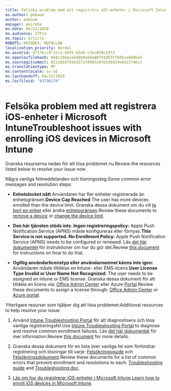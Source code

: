```yaml
---
title: Felsöka problem med att registrera iOS-enheter i Microsoft Intune
ms.author: pebaum
author: pebaum
manager: mnirkhe
ms.date: 04/21/2020
ms.audience: ITPro
ms.topic: article
ROBOTS: NOINDEX, NOFOLLOW
localization_priority: Normal
ms.assetid: d717bcc9-1cc1-44f6-b5e6-c1bc059c1973
ms.openlocfilehash: 664c18daca5d8e0ad4a88f41db3ff0dbced606e5
ms.sourcegitcommit: 631cbb5f03e5371f0995e976536d24e9d13746c3
ms.translationtype: MT
ms.contentlocale: sv-SE
ms.lasthandoff: 04/22/2020
ms.locfileid: "43736176"
---
```

# <a name="troubleshoot-issues-with-enrolling-ios-devices-in-microsoft-intune"></a><span data-ttu-id="224da-102">Felsöka problem med att registrera iOS-enheter i Microsoft Intune</span><span class="sxs-lookup"><span data-stu-id="224da-102">Troubleshoot issues with enrolling iOS devices in Microsoft Intune</span></span>

<span data-ttu-id="224da-103">Granska resurserna nedan för att lösa problemet nu.</span><span class="sxs-lookup"><span data-stu-id="224da-103">Review the resources listed below to resolve your issue now.</span></span> 
  
<span data-ttu-id="224da-104">Några vanliga felmeddelanden och lösningssteg:</span><span class="sxs-lookup"><span data-stu-id="224da-104">Some common error messages and resolution steps:</span></span>
  
- <span data-ttu-id="224da-105">**Enhetslocket nått** Användaren har fler enheter registrerade än enhetsgränsen.</span><span class="sxs-lookup"><span data-stu-id="224da-105">**Device Cap Reached** The user has more devices enrolled than the device limit.</span></span> <span data-ttu-id="224da-106">Granska dessa dokument om du vill [ta bort en enhet](https://docs.microsoft.com/intune/devices-wipe) eller ändra [enhetsgränsen](https://docs.microsoft.com/intune/enrollment-restrictions-set#set-device-limit-restrictions).</span><span class="sxs-lookup"><span data-stu-id="224da-106">Review these documents to [remove a device](https://docs.microsoft.com/intune/devices-wipe) or [change the device limit](https://docs.microsoft.com/intune/enrollment-restrictions-set#set-device-limit-restrictions).</span></span>
    
- <span data-ttu-id="224da-107">**Den här tjänsten stöds inte. Ingen registreringspolicy:** Apple Push Notification Service (APNS) måste konfigureras eller förnyas.</span><span class="sxs-lookup"><span data-stu-id="224da-107">**This Service is not supported. No Enrollment Policy:** Apple Push Notification Service (APNS) needs to be configured or renewed.</span></span> <span data-ttu-id="224da-108">Läs [det här dokumentet](https://docs.microsoft.com/intune/apple-mdm-push-certificate-get) för instruktioner om hur du gör det.</span><span class="sxs-lookup"><span data-stu-id="224da-108">Review [this document](https://docs.microsoft.com/intune/apple-mdm-push-certificate-get) for instructions on how to do that.</span></span> 
    
- <span data-ttu-id="224da-109">**Ogiltig användarlicenstyp eller användarnamnet känns inte igen:** Användaren måste tilldelas en Intune- eller EMS-licens.</span><span class="sxs-lookup"><span data-stu-id="224da-109">**User License Type Invalid or User Name Not Recognized:** The user needs to be assigned an Intune or EMS license.</span></span> <span data-ttu-id="224da-110">Granska dessa dokument för att tilldela en licens via: [Office Admin Center](https://docs.microsoft.com/intune/licenses-assign) eller Azure [Portal](https://docs.microsoft.com/azure/active-directory/license-users-groups).</span><span class="sxs-lookup"><span data-stu-id="224da-110">Review these documents to assign a license through: [Office Admin Center](https://docs.microsoft.com/intune/licenses-assign) or [Azure portal](https://docs.microsoft.com/azure/active-directory/license-users-groups).</span></span>
    
<span data-ttu-id="224da-111">Ytterligare resurser som hjälper dig att lösa problemet:</span><span class="sxs-lookup"><span data-stu-id="224da-111">Additional resources to help resolve your issue:</span></span>
  
1. <span data-ttu-id="224da-112">Använd [Intune Troubleshooting Portal](https://devicemanagement.microsoft.com/#blade/Microsoft_Intune_DeviceSettings/TroubleshootBlade) för att diagnostisera och lösa vanliga registreringsfel.</span><span class="sxs-lookup"><span data-stu-id="224da-112">Use [Intune Troubleshooting Portal](https://devicemanagement.microsoft.com/#blade/Microsoft_Intune_DeviceSettings/TroubleshootBlade) to diagnose and resolve common enrollment failures.</span></span> <span data-ttu-id="224da-113">Läs [det här dokumentet](https://docs.microsoft.com/intune/help-desk-operators) för mer information.</span><span class="sxs-lookup"><span data-stu-id="224da-113">Review [this document](https://docs.microsoft.com/intune/help-desk-operators) for more details.</span></span> 
    
2. <span data-ttu-id="224da-114">Granska dessa dokument för en lista över vanliga fel som förhindrar registrering och lösningar till varje: [Felsökningsguide](https://support.microsoft.com/help/4039809/troubleshooting-ios-device-enrollment-in-intune) och [Felsökningsdokument](https://docs.microsoft.com/intune-classic/troubleshoot/troubleshoot-device-enrollment-in-intune).</span><span class="sxs-lookup"><span data-stu-id="224da-114">Review these documents for a list of common errors that prevent enrollment and resolutions to each: [Troubleshooting guide](https://support.microsoft.com/help/4039809/troubleshooting-ios-device-enrollment-in-intune) and [Troubleshooting doc](https://docs.microsoft.com/intune-classic/troubleshoot/troubleshoot-device-enrollment-in-intune).</span></span>
    
3. <span data-ttu-id="224da-115">[Läs om hur du registrerar iOS-enheter i Microsoft Intune](https://docs.microsoft.com/intune/ios-enroll).</span><span class="sxs-lookup"><span data-stu-id="224da-115">[Learn how to enroll iOS devices in Microsoft Intune](https://docs.microsoft.com/intune/ios-enroll).</span></span>
    

